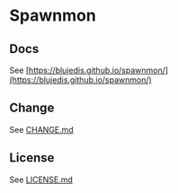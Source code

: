 # Spawnmon


## Docs

See [https://blujedis.github.io/spawnmon/](https://blujedis.github.io/spawnmon/)

## Change

See [CHANGE.md](CHANGE.md)

## License

See [LICENSE.md](LICENSE)
